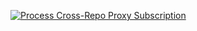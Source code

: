 [![Process Cross-Repo Proxy Subscription](https://github.com/DSLZL/proxy-exclude-hy2/actions/workflows/ex-hy2-test.yml/badge.svg)](https://github.com/DSLZL/proxy-exclude-hy2/actions/workflows/ex-hy2-test.yml)
